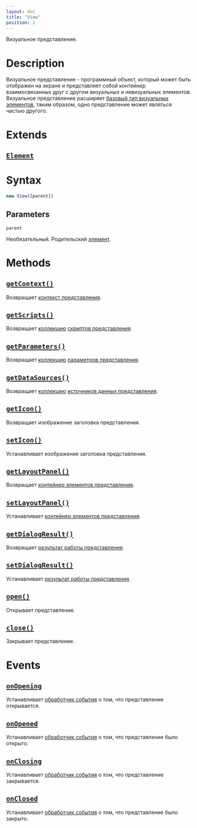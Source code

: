 ```yaml
---
layout: doc
title: "View"
position: 1
---
```


Визуальное представление.

# Description

Визуальное представление - программный объект, который может быть отображен на экране и представляет
собой контейнер взаимосвязанных друг с другом визуальных и невизуальных элементов. Визуальное
представление расширяет [базовый тип визуальных элементов](../Element/), таким образом, одно
представление может являться частью другого.

# Extends

## [`Element`](../Element/)

# Syntax

```js
new View([parent])
```

## Parameters

`parent`

Необязательный. Родительский [элемент](../Element/).

# Methods

## [`getContext()`](View.getContext/)

Возвращает [контекст представления](../ViewContext/).

## [`getScripts()`](View.getScripts/)

Возвращает [коллекцию](../Collection/) [скриптов представления](../Script/).

## [`getParameters()`](View.getParameters/)

Возвращает [коллекцию](../Collection/) [параметров представления](../Parameter/).

## [`getDataSources()`](View.getDataSources/)

Возвращает [коллекцию](../Collection/) [источников данных представления](../../DataSources/BaseDataSource/).

## [`getIcon()`](View.getIcon/)

Возвращает изображение заголовка представления.

## [`setIcon()`](View.setIcon/)

Устанавливает изображение заголовка представления.

## [`getLayoutPanel()`](View.getLayoutPanel/)

Возвращает [контейнер элементов представления](../../LayoutPanels/).

## [`setLayoutPanel()`](View.setLayoutPanel/)

Устанавливает [контейнер элементов представления](../../LayoutPanels/).

## [`getDialogResult()`](View.getDialogResult/)

Возвращает [результат работы представления](DialogResult/).

## [`setDialogResult()`](View.setDialogResult/)

Устанавливает [результат работы представления](DialogResult/).

## [`open()`](View.open/)

Открывает представление.

## [`close()`](View.close/)

Закрывает представление.

# Events

## [`onOpening`](View.onOpening/)

Устанавливает [обработчик события](../Script/) о том, что представление открывается.

## [`onOpened`](View.onOpened/)

Устанавливает [обработчик события](../Script/) о том, что представление было открыто.

## [`onClosing`](View.onClosing/)

Устанавливает [обработчик события](../Script/) о том, что представление закрывается.

## [`onClosed`](View.onClosed/)

Устанавливает [обработчик события](../Script/) о том, что представление было закрыто.
